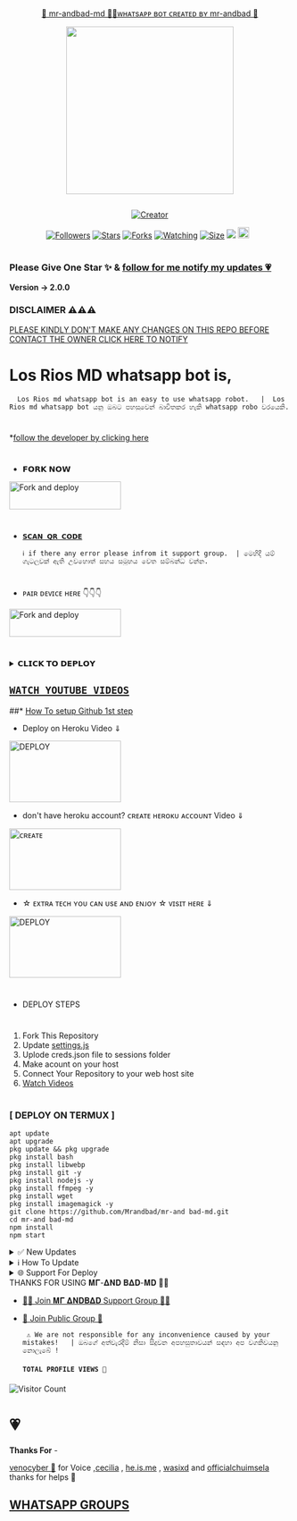 
<p align="center"> 
<u>💫 mr-andbad-md 💫💫ᴡʜᴀᴛsᴀᴘᴘ ʙᴏᴛ ᴄʀᴇᴀᴛᴇᴅ ʙʏ mr-andbad 💫</u>
</p>
<p align="center">
<img src="https://telegra.ph/file/51d1eaa241382820e00c5.jpg" width="300" height="300"/>
</p>
<p align="center">
  <a href="#"><img src="http://readme-typing-svg.herokuapp.com?color=d1fa02&center=true&vCenter=true&multiline=false&lines=MR+ANDBAD+md+WHATSAPP+BOT+💫" alt="">
</p>
<p align="center">
<a href="https://wa.me/message/MZ7PT2QZ3TNSC1"><img title="Creator" src="https://img.shields.io/badge/Creator-MRANDBAD-red.svg?style=for-the-badge&logo=github"></a>
</p>
<p align="center">
<a href="https://github.com/Mrandbad?tab=followers"><img title="Followers" src="https://img.shields.io/github/followers/AlipBot?color=green&style=flat-square"></a>
<a href="https://github.com/Mrandbad/mr-andbad-md/stargazers/"><img title="Stars" src="https://img.shields.io/github/stars/Mrandbad/mr-andbad-md?color=white&style=flat-square"></a>
<a href="https://github.com/Mrandbad/mr-andbad-md/network/members"><img title="Forks" src="https://img.shields.io/github/forks/Mrandbad/mr-andbad-md?color=yellow&style=flat-square"></a>
<a href="https://github.com/Mrandbad/mr-andbad-md/watchers"><img title="Watching" src="https://img.shields.io/github/watchers/Mrandbad/mr-andbad-md?label=Watchers&color=red&style=flat-square"></a>
<a href="https://github.com/Mrandbad/mr-andbad-md"><img title="Size" src="https://img.shields.io/github/repo-size/AlipBot/Api-Alpis?style=flat-square&color=darkred"></a>
<a href="https://hits.seeyoufarm.com"><img src="https://hits.seeyoufarm.com/api/count/incr/badge.svg?url=https://github.com/Mrandbad/mr-andbad-md/%2Fhit-counter&count_bg=%2379C83D&title_bg=%23555555&icon=probot.svg&icon_color=%2304FF00&title=hits&edge_flat=false"/></a>
<a href="https://github.com/Mrandbad/mr-andbad-md/graphs/commit-activity"><img height="20" src="https://img.shields.io/badge/Maintained-No-red.svg"></a>&nbsp;&nbsp;
</p>

# 

### Please Give One Star ✨ & [follow for me notify my updates 💗](https://github.com/kingjux)
<b>Version -> 2.0.0</b>

### DISCLAIMER ⚠️⚠️⚠️
[PLEASE KINDLY DON'T MAKE ANY CHANGES ON THIS REPO BEFORE CONTACT THE OWNER CLICK HERE TO NOTIFY](https://wa.me/message/255768318788)
 
# Los Rios MD whatsapp bot is,

      Los Rios md whatsapp bot is an easy to use whatsapp robot.   |  Los Rios md whatsapp bot යනු ඔබට පහසුවෙන් බාවිතකර හැකි whatsapp robo වරයෙකි.

#
*[follow the developer by clicking here](https://github.com/Mrandbad.com)

# 
* 𝗙𝗢𝗥𝗞 𝗡𝗢𝗪

<p align="left">
<a href="https://github.com/Mrandbad/mr-andbad-md/fork"><img align="center" src="https://telegra.ph/file/ef0bf595dc5999821c859.jpg" alt="Fork and deploy" height="50" width="200" /></a>

# 

* [`𝗦𝗖𝗔𝗡 𝗤𝗥 𝗖𝗢𝗗𝗘`](https://veno-session.onrender.com/qr)

      ℹ️ if there any error please infrom it support group.  | මෙහිදී යම් ගැටලුවක් ඇති උවහොත් සහය සමූහය වෙත සම්බන්ධ වන්න.

#

* ᴘᴀɪʀ ᴅᴇᴠɪᴄᴇ ʜᴇʀᴇ 👇👇👇

  <p align="left">
<a href="https://veno-session.onrender.com/"><img align="center" src="https://telegra.ph/file/8aab1ad642af1798b13d1.jpg" alt="Fork and deploy" height="50" width="200" /></a>


# 

<details>
<summary>𝗖𝗟𝗜𝗖𝗞 𝗧𝗢 𝗗𝗘𝗣𝗟𝗢𝗬</summary>


[`Deploy on Railway`](https://railway.app?referralCode=jDDNQq)

[`Deploy on Koyeb`](https://app.koyeb.com/)

[`Deploy on Mogenius`](https://studio.mogenius.com/)

[`Deploy on heroku`](https://deploy-los-rios.vercel.app/)

[`Deploy on Replit`](https://replit.com)

[`Deploy on Uffizzi`](https://www.uffizzi.com/)
</details>

## [`WATCH YOUTUBE VIDEOS`](https://youtu.be/1wNVPsZ98Mo?si=jZSXgdBRyA00kjKl)
 
  ##* [How To setup Github 1st step](https://youtu.be/19v5VCx5fDk?si=l9GzHaJg8Vedj5ld)
  
 * Deploy on Heroku Video ⇓
 <p align="left">
<a href="https://youtu.be/1wNVPsZ98Mo?si=ftQ2cg82U0cz-mbC"><img align="center" src="https://telegra.ph/file/75671c3784389fa525fcd.jpg" alt="DEPLOY" height="110" width="200" /></a>
   
* don't have heroku account? ᴄʀᴇᴀᴛᴇ ʜᴇʀᴏᴋᴜ ᴀᴄᴄᴏᴜɴᴛ Video ⇓
 <p align="left">
<a href="https://youtu.be/ZcvbJNg3tHU?si=zDml6TGO1dAmYAX8"><img align="center" src="https://telegra.ph/file/5a696eef7283442c96a2e.jpg" alt="ᴄʀᴇᴀᴛᴇ" height="110" width="200" /></a>
   
* ☆ ᴇxᴛʀᴀ ᴛᴇᴄʜ ʏᴏᴜ ᴄᴀɴ ᴜsᴇ ᴀɴᴅ ᴇɴᴊᴏʏ ☆ ᴠɪsɪᴛ ʜᴇʀᴇ ⇓
<p align="left">
<a href="https://youtu.be/FshoHx1Vk7U?si=bykHPB3juze4hIrg"><img align="center" src="https://telegra.ph/file/991e14c61b17a26c99da4.jpg" alt="DEPLOY" height="110" width="200" /></a>
   
   
   
   
# 
#
+ DEPLOY STEPS
# 
1. Fork This Repository 
2. Update [settings.js]()
3. Uplode creds.json file to sessions folder
4. Make acount on your host
5. Connect Your Repository to your web host site
6. [Watch Videos](https://youtube.com/@JASTINMTEWA-vn9pl?si=lgP8rtM6d2_7baLm)
# 
# 
### [ DEPLOY ON TERMUX ]
 ```   
apt update
apt upgrade
pkg update && pkg upgrade
pkg install bash
pkg install libwebp
pkg install git -y
pkg install nodejs -y 
pkg install ffmpeg -y 
pkg install wget
pkg install imagemagick -y
git clone https://github.com/Mrandbad/mr-and bad-md.git
cd mr-and bad-md
npm install
npm start
```
<details>
<summary>✅ New Updates</summary>

• Fix Youtube video and song not download error. 


<p>
</details>
<details>
<summary>ℹ️ How To Update </summary>
<p>
</details>
<details>
<summary>🌐 Support For Deploy </summary>
<p>
</details>
THANKS FOR USING 𝚳𝚪-𝚫𝚴𝐃 𝚩𝚫𝐃-𝚳𝐃 💃💖

* [🧑‍💻 Join 𝚳𝚪 𝚫𝚴𝐃𝚩𝚫𝐃 Support Group 🧑‍💻](https://whatsapp.com/channel/0029VajQn6YF1YlPE0XgBC2m)

* [🦄 Join Public Group 🦄](https://chat.whatsapp.com/HSln3blDuuuKvC8njxyCCN)

     
       ⚠️ We are not responsible for any inconvenience caused by your mistakes!   | ඔබගේ අත්වැරදීම් නිසා සිදුවන අපහසුතාවයන් සඳහා අප වගකිවයනු නොලැබේ !

  
  #### ```TOTAL PROFILE VIEWS 🧚```
![Visitor Count](https://profile-counter.glitch.me/Venocybertech/count.svg)

<h1>💗</h1> 
<b>Thanks For</b> -

 [venocyber 💖](https://wa.me/message/MSSH2UWWOQBDL1) for Voice ,[cecilia](https://youtu.be/1wNVPsZ98Mo?si=jZSXgdBRyA00kjKl) , [he.is.me](http://github.com/Venocybertech) , [wasixd]() and [officialchuimsela](https://wa.me/+260769355624) thanks for helps 💖

 ## [ WHATSAPP GROUPS ](https://chat.whatsapp.com/HSln3blDuuuKvC8njxyCCN)
